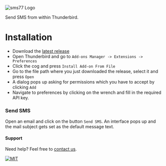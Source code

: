 ![](https://www.sms77.io/wp-content/uploads/2019/07/sms77-Logo-400x79.png "sms77 Logo")

Send SMS from within Thunderbird.

# Installation

* Download
  the [latest release](https://github.com/sms77io/thunderbird/releases/latest/download/sms77-thunderbird-latest.xpi)
* Open Thunderbird and go to `Add-ons Manager -> Extensions -> Preferences`
* Click the cog and press `Install Add-on From File`
* Go to the file path where you just downloaded the release, select it and press `Open`
* A dialog pops up asking for permissions which you have to accept by clicking `Add`
* Navigate to preferences by clicking on the wrench and fill in the required API key.

### Send SMS

Open an email and click on the button `Send SMS`. An interface pops up and the mail
subject gets set as the default message text.

#### Support

Need help? Feel free to [contact us](https://www.sms77.io/en/company/contact/).

[![MIT](https://img.shields.io/badge/License-MIT-teal.svg)](LICENSE)
